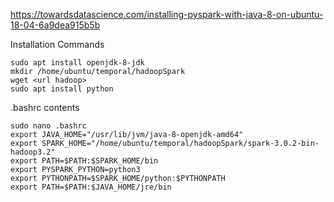 https://towardsdatascience.com/installing-pyspark-with-java-8-on-ubuntu-18-04-6a9dea915b5b

Installation Commands

    sudo apt install openjdk-8-jdk
    mkdir /home/ubuntu/temporal/hadoopSpark
    wget <url hadoop>
    sudo apt install python

.bashrc contents

    sudo nano .bashrc
    export JAVA_HOME="/usr/lib/jvm/java-8-openjdk-amd64"
    export SPARK_HOME="/home/ubuntu/temporal/hadoopSpark/spark-3.0.2-bin-hadoop3.2"
    export PATH=$PATH:$SPARK_HOME/bin
    export PYSPARK_PYTHON=python3
    export PYTHONPATH=$SPARK_HOME/python:$PYTHONPATH
    export PATH=$PATH:$JAVA_HOME/jre/bin

    

    
    

